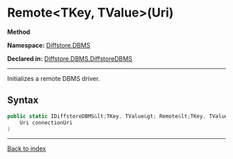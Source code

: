 # Remote&lt;TKey, TValue&gt;(Uri)

**Method**

**Namespace:** [Diffstore.DBMS](Diffstore.DBMS.md)

**Declared in:** [Diffstore.DBMS.DiffstoreDBMS](Diffstore.DBMS.DiffstoreDBMS.md)

------



Initializes a remote DBMS driver.


## Syntax

```csharp
public static IDiffstoreDBMS&lt;TKey, TValue&gt; Remote&lt;TKey, TValue&gt;(
	Uri connectionUri
)
```

------

[Back to index](index.md)
